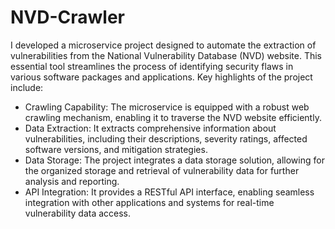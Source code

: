 # NVD-Crawler
I developed a microservice project designed to automate the extraction of vulnerabilities from the National Vulnerability Database (NVD) website. This essential tool streamlines the process of identifying security flaws in various software packages and applications. Key highlights of the project include:

  -  Crawling Capability: The microservice is equipped with a robust web crawling mechanism, enabling it to traverse the NVD website efficiently.
  -  Data Extraction: It extracts comprehensive information about vulnerabilities, including their descriptions, severity ratings, affected software versions, and mitigation strategies.
  -  Data Storage: The project integrates a data storage solution, allowing for the organized storage and retrieval of vulnerability data for further analysis and reporting.
  - API Integration: It provides a RESTful API interface, enabling seamless integration with other applications and systems for real-time vulnerability data access.
